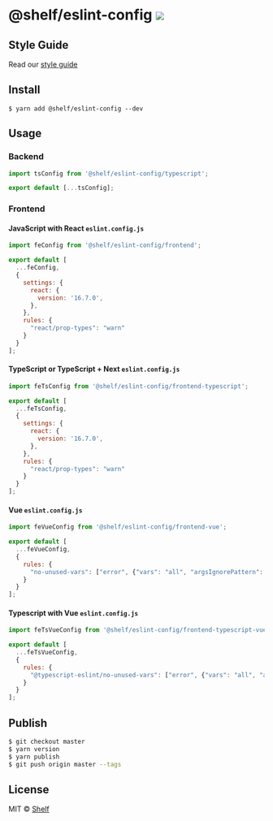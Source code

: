 # @shelf/eslint-config ![](https://img.shields.io/badge/code_style-prettier-ff69b4.svg)

## Style Guide

Read our [style guide](./docs/style-guide.md)

## Install

```
$ yarn add @shelf/eslint-config --dev
```

## Usage

### Backend

```js
import tsConfig from '@shelf/eslint-config/typescript';

export default [...tsConfig];
```

### Frontend

#### JavaScript with React `eslint.config.js`

```js
import feConfig from '@shelf/eslint-config/frontend';

export default [
  ...feConfig,
  {
    settings: {
      react: {
        version: '16.7.0',
      },
    },
    rules: {
      "react/prop-types": "warn"
    }
  }
];
```

#### TypeScript or TypeScript + Next `eslint.config.js`

```js
import feTsConfig from '@shelf/eslint-config/frontend-typescript';

export default [
  ...feTsConfig,
  {
    settings: {
      react: {
        version: '16.7.0',
      },
    },
    rules: {
      "react/prop-types": "warn"
    }
  }
];
```

#### Vue `eslint.config.js`

```js
import feVueConfig from '@shelf/eslint-config/frontend-vue';

export default [
  ...feVueConfig,
  {
    rules: {
      "no-unused-vars": ["error", {"vars": "all", "argsIgnorePattern": "^h$"}]
    }
  }
];
```

#### Typescript with Vue `eslint.config.js`

```js
import feTsVueConfig from '@shelf/eslint-config/frontend-typescript-vue';

export default [
  ...feTsVueConfig,
  {
    rules: {
      "@typescript-eslint/no-unused-vars": ["error", {"vars": "all", "argsIgnorePattern": "^h$"}]
    }
  }
];
```

## Publish

```sh
$ git checkout master
$ yarn version
$ yarn publish
$ git push origin master --tags
```

## License

MIT © [Shelf](https://shelf.io)
